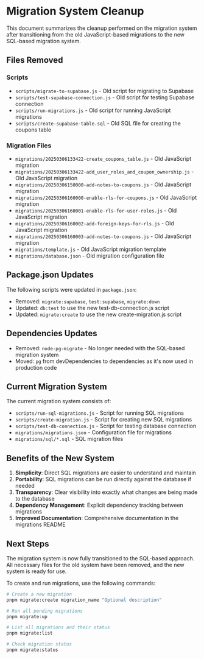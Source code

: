 # Migration System Cleanup

This document summarizes the cleanup performed on the migration system after transitioning from the old JavaScript-based migrations to the new SQL-based migration system.

## Files Removed

### Scripts

- `scripts/migrate-to-supabase.js` - Old script for migrating to Supabase
- `scripts/test-supabase-connection.js` - Old script for testing Supabase connection
- `scripts/run-migrations.js` - Old script for running JavaScript migrations
- `scripts/create-supabase-table.sql` - Old SQL file for creating the coupons table

### Migration Files

- `migrations/20250306133422-create_coupons_table.js` - Old JavaScript migration
- `migrations/20250306133422-add_user_roles_and_coupon_ownership.js` - Old JavaScript migration
- `migrations/20250306150000-add-notes-to-coupons.js` - Old JavaScript migration
- `migrations/20250306160000-enable-rls-for-coupons.js` - Old JavaScript migration
- `migrations/20250306160001-enable-rls-for-user-roles.js` - Old JavaScript migration
- `migrations/20250306160002-add-foreign-keys-for-rls.js` - Old JavaScript migration
- `migrations/20250306160003-add-notes-to-coupons.js` - Old JavaScript migration
- `migrations/template.js` - Old JavaScript migration template
- `migrations/database.json` - Old migration configuration file

## Package.json Updates

The following scripts were updated in `package.json`:

- Removed: `migrate:supabase`, `test:supabase`, `migrate:down`
- Updated: `db:test` to use the new test-db-connection.js script
- Updated: `migrate:create` to use the new create-migration.js script

## Dependencies Updates

- Removed: `node-pg-migrate` - No longer needed with the SQL-based migration system
- Moved: `pg` from devDependencies to dependencies as it's now used in production code

## Current Migration System

The current migration system consists of:

- `scripts/run-sql-migrations.js` - Script for running SQL migrations
- `scripts/create-migration.js` - Script for creating new SQL migrations
- `scripts/test-db-connection.js` - Script for testing database connection
- `migrations/migrations.json` - Configuration file for migrations
- `migrations/sql/*.sql` - SQL migration files

## Benefits of the New System

1. **Simplicity**: Direct SQL migrations are easier to understand and maintain
2. **Portability**: SQL migrations can be run directly against the database if needed
3. **Transparency**: Clear visibility into exactly what changes are being made to the database
4. **Dependency Management**: Explicit dependency tracking between migrations
5. **Improved Documentation**: Comprehensive documentation in the migrations README

## Next Steps

The migration system is now fully transitioned to the SQL-based approach. All necessary files for the old system have been removed, and the new system is ready for use.

To create and run migrations, use the following commands:

```bash
# Create a new migration
pnpm migrate:create migration_name "Optional description"

# Run all pending migrations
pnpm migrate:up

# List all migrations and their status
pnpm migrate:list

# Check migration status
pnpm migrate:status
``` 